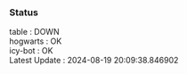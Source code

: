 ### Status


table : DOWN  
hogwarts : OK  
icy-bot : OK  
Latest Update : 2024-08-19 20:09:38.846902
